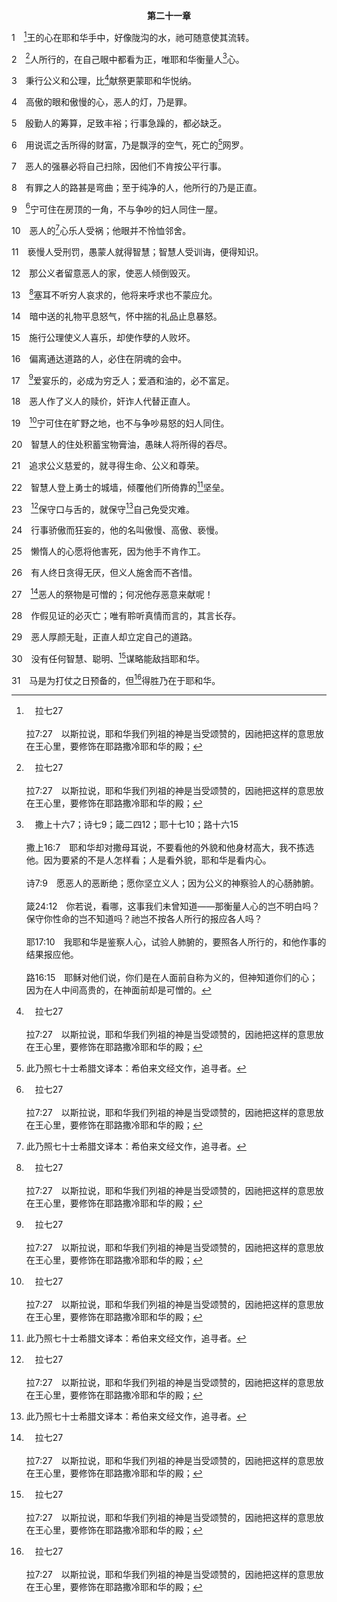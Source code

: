 <p style="text-align:center;font-weight:bold;">第二十一章</p>

1　[^a]王的心在耶和华手中，好像陇沟的水，祂可随意使其流转。

[^a]:　拉七27<br><br>拉7:27　以斯拉说，耶和华我们列祖的神是当受颂赞的，因祂把这样的意思放在王心里，要修饰在耶路撒冷耶和华的殿；

2　[^a]人所行的，在自己眼中都看为正，唯耶和华衡量人[^b]心。

[^a]:　箴十六2；25；参士十七6；二一25<br><br>箴16:2　人一切所行的，在自己眼中看为清洁，唯耶和华衡量人的灵。<br><br>箴16:25　有一条路，人以为正，至终却是死亡之路。<br><br>士17:6　那些日子，以色列中没有王，各人行自己眼中看为正的事。<br><br>士21:25　那些日子，以色列中没有王，各人行自己眼中看为正的事。

[^b]:　撒上十六7；诗七9；箴二四12；耶十七10；路十六15<br><br>撒上16:7　耶和华却对撒母耳说，不要看他的外貌和他身材高大，我不拣选他。因为要紧的不是人怎样看；人是看外貌，耶和华是看内心。<br><br>诗7:9　愿恶人的恶断绝；愿你坚立义人；因为公义的神察验人的心肠肺腑。<br><br>箴24:12　你若说，看哪，这事我们未曾知道——那衡量人心的岂不明白吗？保守你性命的岂不知道吗？祂岂不按各人所行的报应各人吗？<br><br>耶17:10　我耶和华是鉴察人心，试验人肺腑的，要照各人所行的，和他作事的结果报应他。<br><br>路16:15　耶稣对他们说，你们是在人面前自称为义的，但神知道你们的心；因为在人中间高贵的，在神面前却是可憎的。

3　秉行公义和公理，比[^a]献祭更蒙耶和华悦纳。

[^a]:　撒上十五22；何六6；弥六6～8；太九13；可十二33<br><br>撒上15:22　撒母耳说，耶和华喜悦燔祭和平安祭，岂如喜悦人听从祂的话呢？看哪，听从胜于献祭；听命胜于公羊的脂油。<br><br>何6:6　我喜悦慈爱，不喜悦祭祀，喜悦认识神，胜于燔祭。<br><br>弥6:6　我朝见耶和华，在至高神面前跪拜，该带来什么呢？我该带一岁的牛犊为燔祭朝见祂吗？<br><br>弥6:7　耶和华会喜悦千千的公羊，或是万万的油河吗？我该为自己的过犯献我的长子，为我魂中的罪献我身所生的吗？<br><br>弥6:8　人哪，耶和华已指示你何为善；祂向你所要的是什么呢？无非是要你施行公理，喜爱怜悯，谦卑地与你的神同行。<br><br>太9:13　你们去研究，“我要的是怜悯，不是祭祀”，是什么意思；我来本不是召义人，乃是召罪人。<br><br>可12:33　并且全心、全悟性并全力爱祂，又爱邻舍如同自己，就比一切的燔祭，和各样的祭物好得多。

4　高傲的眼和傲慢的心，恶人的灯，乃是罪。

5　殷勤人的筹算，足致丰裕；行事急躁的，都必缺乏。

6　用说谎之舌所得的财富，乃是飘浮的空气，死亡的[^1]网罗。

[^1]:此乃照七十士希腊文译本：希伯来文经文作，追寻者。

7　恶人的强暴必将自己扫除，因他们不肯按公平行事。

8　有罪之人的路甚是弯曲；至于纯净的人，他所行的乃是正直。

9　[^a]宁可住在房顶的一角，不与争吵的妇人同住一屋。

[^a]:　箴二五24<br><br>箴25:24　宁可住在房顶的一角，也不与争吵的妇人同住一屋。

10　恶人的[^1]心乐人受祸；他眼并不怜恤邻舍。

[^1]:直译，魂。

11　亵慢人受刑罚，愚蒙人就得智慧；智慧人受训诲，便得知识。

12　那公义者留意恶人的家，使恶人倾倒毁灭。

13　[^a]塞耳不听穷人哀求的，他将来呼求也不蒙应允。

[^a]:　雅二13<br><br>雅2:13　因为那不怜悯人的，也要受无怜悯的审判；怜悯原是向审判夸胜。

14　暗中送的礼物平息怒气，怀中揣的礼品止息暴怒。

15　施行公理使义人喜乐，却使作孽的人败坏。

16　偏离通达道路的人，必住在阴魂的会中。

17　[^a]爱宴乐的，必成为穷乏人；爱酒和油的，必不富足。

[^a]:　箴二三21；参提后三4<br><br>箴23:21　因为醉酒贪食的，必致贫穷；好睡觉的，必穿破烂衣服。<br><br>提后3:4　卖主卖友者、卤莽行事的、为高傲所蒙蔽的，宁愿作爱宴乐者，不愿作爱神者；

18　恶人作了义人的赎价，奸诈人代替正直人。

19　[^a]宁可住在旷野之地，也不与争吵易怒的妇人同住。

[^a]:　参箴二一9<br><br>箴21:9　宁可住在房顶的一角，不与争吵的妇人同住一屋。

20　智慧人的住处积蓄宝物膏油，愚昧人将所得的吞尽。

21　追求公义慈爱的，就寻得生命、公义和尊荣。

22　智慧人登上勇士的城墙，倾覆他们所倚靠的[^1]坚垒。

[^1]:直译，能力。

23　[^a]保守口与舌的，就保守[^1]自己免受灾难。

[^1]:自己，直译，他的魂。

[^a]:　箴十三3；诗一四一3；雅三2<br><br>箴13:3　谨守口的，得保己命；大张嘴的，必致败坏。<br><br>诗141:3　耶和华啊，求你在我的口边设立守卫；求你把守我嘴唇的门户。<br><br>雅3:2　我们在许多事上都有过失，若有人在话语上没有过失，他就是完全人，也能勒住全身。

24　行事骄傲而狂妄的，他的名叫傲慢、高傲、亵慢。

25　懒惰人的心愿将他害死，因为他手不肯作工。

26　有人终日贪得无厌，但义人施舍而不吝惜。

27　[^a]恶人的祭物是可憎的；何况他存恶意来献呢！

[^a]:　箴十五8<br><br>箴15:8　恶人献祭，为耶和华所憎恶；正直人祷告，为祂所喜悦。

28　作假见证的必灭亡；唯有聆听真情而言的，其言长存。

29　恶人厚颜无耻，正直人却立定自己的道路。

30　没有任何智慧、聪明、[^a]谋略能敌挡耶和华。

[^a]:　赛八10；徒五38<br><br>赛8:10　任凭你们策划，终必失败；任凭你们言定，终不成立；因为神与我们同在。<br><br>徒5:38　现在我告诉你们，不要管这些人，任凭他们吧。因为他们所谋所行的，若是出于人，必遭毁坏；

31　马是为打仗之日预备的，但[^a]得胜乃在于耶和华。

[^a]:　代上二九11；参撒上十七47<br><br>代上29:11　耶和华啊，尊大、能力、荣美、胜利、威严都是你的；凡天上地上的都是你的；耶和华啊，国度也是你的，并且你被高举，为万有之首。<br><br>撒上17:47　聚集在这里的众人也必知道耶和华施行拯救，不是用刀用枪，因为争战的胜败在于耶和华。祂必将你们交在我们手里。


